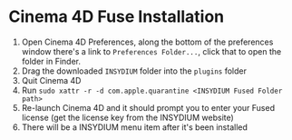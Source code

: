 # Cinema 4D Fuse Installation

1. Open Cinema 4D Preferences, along the bottom of the preferences window there's a link to `Preferences Folder...`, click that to open the folder in Finder.
2. Drag the downloaded `INSYDIUM` folder into the `plugins` folder
3. Quit Cinema 4D
4. Run `sudo xattr -r -d com.apple.quarantine <INSYDIUM Fused Folder path>`
5. Re-launch Cinema 4D and it should prompt you to enter your Fused license (get the license key from the INSYDIUM website)
6. There will be a INSYDIUM menu item after it's been installed
